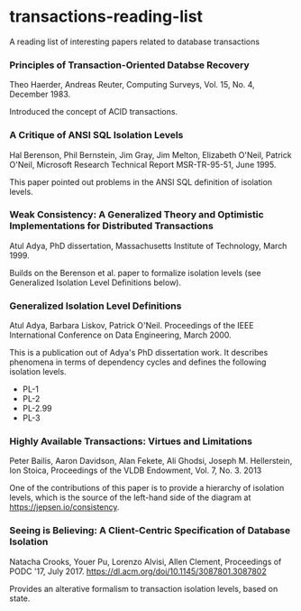 # transactions-reading-list
A reading list of interesting papers related to database transactions

### Principles of Transaction-Oriented Databse Recovery
Theo Haerder, Andreas Reuter, Computing Surveys, Vol. 15, No. 4, December 1983.

Introduced the concept of ACID transactions.

### A Critique of ANSI SQL Isolation Levels
Hal Berenson, Phil Bernstein, Jim Gray, Jim Melton, Elizabeth O'Neil, Patrick O'Neil, Microsoft Research Technical Report MSR-TR-95-51, June 1995.

This paper pointed out problems in the ANSI SQL definition of isolation levels. 

### Weak Consistency: A Generalized Theory and Optimistic Implementations for Distributed Transactions
Atul Adya, PhD dissertation, Massachusetts Institute of Technology, March 1999.

Builds on the Berenson et al. paper to formalize isolation levels (see Generalized Isolation Level Definitions below).

### Generalized Isolation Level Definitions
Atul Adya, Barbara Liskov, Patrick O'Neil. Proceedings of the IEEE International Conference on Data Engineering, March 2000.

This is a publication out of Adya's PhD dissertation work. It describes phenomena in terms of dependency cycles and defines the following isolation levels.

* PL-1
* PL-2
* PL-2.99
* PL-3

### Highly Available Transactions: Virtues and Limitations
Peter Bailis, Aaron Davidson, Alan Fekete, Ali Ghodsi, Joseph M. Hellerstein, Ion Stoica, Proceedings of the VLDB Endowment, Vol. 7, No. 3. 2013

One of the contributions of this paper is to provide a hierarchy of isolation levels, which is the source of the left-hand side of the diagram at <https://jepsen.io/consistency>.

### Seeing is Believing: A Client-Centric Specification of Database Isolation
Natacha Crooks, Youer Pu, Lorenzo Alvisi, Allen Clement, Proceedings of PODC '17, July 2017. <https://dl.acm.org/doi/10.1145/3087801.3087802>

Provides an alterative formalism to transaction isolation levels, based on state.
